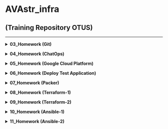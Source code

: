 # AVAstr_infra

## (Training Repository OTUS)
---
**<details><summary>03_Homework (Git)</summary>**
**В рамках HW было изучено:**

  * Работа с **`Git`**:
   * Начальные настройки Git
   * Первые Commit и Push
   * Работа с логами Git
   * Откат на определенный commit
   * Решение конфликтов
   * Работа с .gitignore файлом
   * Работа с ветками (branch), с объединением (merge), с перемещением (rebase)
   * Сделал Pull и Push в удаленный репозиторий
   * Сделал Pull Request для проверки HW
</details>

**<details><summary>04_Homework (ChatOps)</summary>**
Описание ДЗ
</details>

**<details><summary>05_Homework (Google Cloud Platform)</summary>**
Описание ДЗ
</details>

**<details><summary>06_Homework (Deploy Test Application)</summary>**
Описание ДЗ
</details>

**<details><summary>07_Homework (Packer)</summary>**
**В рамках HW было изучено:**

  * Работа с **`Packer`**:
   * Создал 2 образа VM (`reddit-base` и `reddit-full`)
   * При развертывании VM из образа `reddit-full`, имеем сразу запущенное приложение, доступное по `<внешний IP>:9292`
</details>

**<details><summary>08_Homework (Terraform-1)</summary>**
**В рамках HW было изучено:**

  * Работа с **`Terraform-1`**:
   * Создал 2 VM
   * Создал балансировщика нагрузки
   * Проверил, что доступность приложения не теряется, при отключении одного из хостов, работающих за балансировщиком.
</details>

**<details><summary>09_Homework (Terraform-2)</summary>**
**В рамках HW было изучено:**

  * Работа с **`Terraform-2`**:
   * Взял под управление, уже созданное без помощи Terraform'a, правило брандмауэра
   * Наблюдал за зависимостью создания и удаления ресурсов
   * Разбил основную конфигурацию на модули
   * Создал два окружения stage и prod
   * Перенес terraform.tfstate файл в облачное хранилище (google_bucket) и протестировал его работу
   * При одновременном развертывании среды stage и prod происходят блокировки файла состояния

</details>

**<details><summary>10_Homework (Ansible-1)</summary>**
**В рамках HW было изучено:**

  * Работа с **`Ansible-1`**:
   * Установил ansible
   * Получил возможность управлять ВМ через ansible
   * Создал inventory файлы (json, yml)
   * После выполнения команды **`ansible app -m command -a 'rm -rf~/reddit'`** и **`ansible-playbook clone.yml`** происходит модификация, т.к. происходит восстановление удаленной директории

</details>

**<details><summary>11_Homework (Ansible-2)</summary>**
**В рамках HW было изучено:**

  * Работа с **`Ansible-2`**:
   * Разбил большой playbook на удобные шаблоны
   * Проверил работу handlers
   * Использовал провижинеры в связке PAcker + Ansible
   * Развернул приложение и БД на разных ВМ, после чего произвел настройку совместной работы приложения и БД, результат успешный
   * Все окружение разворачивается playbook'ом site.yml

</details>
